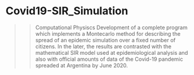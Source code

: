# Covid19-SIR_Simulation



>>Computational Physiscs
>>  Development of a complete program which implements a Montecarlo method for
>>  describing the spread of an epidemic simulation over a fixed number of citizens.
>>  In the later, the results are contrasted with the mathematical SIR model used at
>>  epidemiological analysis and also with official amounts of data of the Covid-19
>>  pandemic spreaded at Argentina by June 2020.
